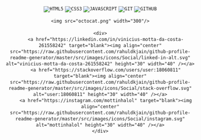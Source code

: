 <div id="header" align="center">
	<code><img width="40px" src="https://cdn.jsdelivr.net/gh/devicons/devicon/icons/html5/html5-original-wordmark.svg" title="HTML5"/></code>
	<code><img width="40px" src="https://cdn.jsdelivr.net/gh/devicons/devicon/icons/css3/css3-original-wordmark.svg" title="CSS3"/></code>
	<code><img width="40px" src="https://cdn.jsdelivr.net/gh/devicons/devicon/icons/javascript/javascript-original.svg" title="JAVASCRIPT"/></code>
	<code><img width="40px" src="https://cdn.jsdelivr.net/gh/devicons/devicon/icons/git/git-original.svg" title="GIT"/></code>
	<code><img width="40px" src="https://cdn.jsdelivr.net/gh/devicons/devicon/icons/github/github-original.svg" title="GITHUB"/></code>
	
  
	<img src="octocat.png" width="300"/>
	
	<div>
		<a href="https://linkedin.com/in/vinicius-motta-da-costa-261558242" target="blank"><img align="center" src="https://raw.githubusercontent.com/rahuldkjain/github-profile-readme-generator/master/src/images/icons/Social/linked-in-alt.svg" alt="vinicius-motta-da-costa-261558242" height="30" width="40" /></a>
		<a href="https://stackoverflow.com/users/user:18060811" target="blank"><img align="center" src="https://raw.githubusercontent.com/rahuldkjain/github-profile-readme-generator/master/src/images/icons/Social/stack-overflow.svg" alt="user:18060811" height="30" width="40" /></a>
		<a href="https://instagram.com/mottinhalol" target="blank"><img align="center" src="https://raw.githubusercontent.com/rahuldkjain/github-profile-readme-generator/master/src/images/icons/Social/instagram.svg" alt="mottinhalol" height="30" width="40" /></a>
	</div>
</div>
